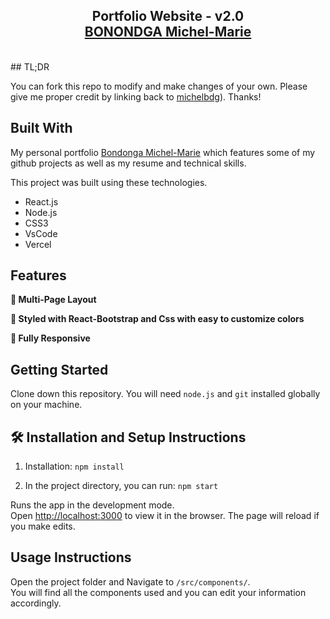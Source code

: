 <h2 align="center">
  Portfolio Website - v2.0<br/>
  <a href="https://michel-bondonga.vercel.app" target="_blank">BONONDGA Michel-Marie</a>
</h2>
<br/>
## TL;DR

You can fork this repo to modify and make changes of your own. Please give me proper credit by linking back to [michelbdg](https://github.com/michelbdg/Portfolio-React)). Thanks!

## Built With

My personal portfolio <a href="https://michel-bondonga.vercel.app" target="_blank">Bondonga Michel-Marie</a> which features some of my github projects as well as my resume and technical skills.<br/>

This project was built using these technologies.

- React.js
- Node.js
- CSS3
- VsCode
- Vercel

## Features

**📖 Multi-Page Layout**

**🎨 Styled with React-Bootstrap and Css with easy to customize colors**

**📱 Fully Responsive**

## Getting Started

Clone down this repository. You will need `node.js` and `git` installed globally on your machine.

## 🛠 Installation and Setup Instructions

1. Installation: `npm install`

2. In the project directory, you can run: `npm start`

Runs the app in the development mode.\
Open [http://localhost:3000](http://localhost:3000) to view it in the browser.
The page will reload if you make edits.

## Usage Instructions

Open the project folder and Navigate to `/src/components/`. <br/>
You will find all the components used and you can edit your information accordingly.

